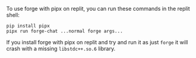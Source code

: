 To use forge with pipx on replit, you can run these commands in the replit shell:

```
pip install pipx
pipx run forge-chat ...normal forge args...
```

If you install forge with pipx on replit and try and run it as just `forge` it will crash with a missing `libstdc++.so.6` library.

